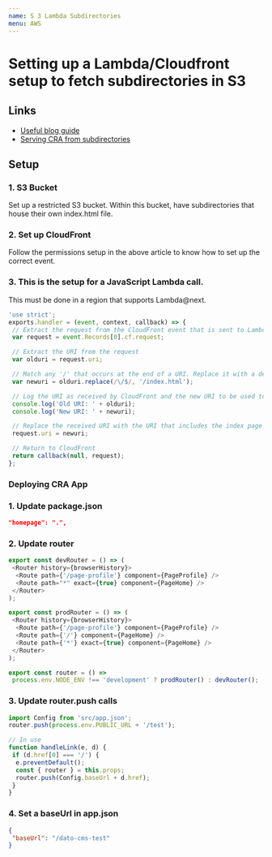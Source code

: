 ```yaml
---
name: S 3 Lambda Subdirectories
menu: AWS 
---
```

# Setting up a Lambda/Cloudfront setup to fetch subdirectories in S3

## Links

- [Useful blog guide](https://aws.amazon.com/blogs/compute/implementing-default-directory-indexes-in-amazon-s3-backed-amazon-cloudfront-origins-using-lambdaedge/)
- [Serving CRA from subdirectories](https://medium.com/@svinkle/how-to-deploy-a-react-app-to-a-subdirectory-f694d46427c1)

## Setup

### 1. S3 Bucket

Set up a restricted S3 bucket. Within this bucket, have subdirectories that house their own index.html file.

### 2. Set up CloudFront

Follow the permissions setup in the above article to know how to set up the correct event.

### 3. This is the setup for a JavaScript Lambda call.

This must be done in a region that supports Lambda@next.

```javascript
'use strict';
exports.handler = (event, context, callback) => {
 // Extract the request from the CloudFront event that is sent to Lambda@Edge
 var request = event.Records[0].cf.request;

 // Extract the URI from the request
 var olduri = request.uri;

 // Match any '/' that occurs at the end of a URI. Replace it with a default index
 var newuri = olduri.replace(/\/$/, '/index.html');

 // Log the URI as received by CloudFront and the new URI to be used to fetch from origin
 console.log('Old URI: ' + olduri);
 console.log('New URI: ' + newuri);

 // Replace the received URI with the URI that includes the index page
 request.uri = newuri;

 // Return to CloudFront
 return callback(null, request);
};
```

### Deploying CRA App

### 1. Update package.json

```json
"homepage": ".",
```

### 2. Update router

```javascript
export const devRouter = () => (
 <Router history={browserHistory}>
  <Route path={'/page-profile'} component={PageProfile} />
  <Route path="*" exact={true} component={PageHome} />
 </Router>
);

export const prodRouter = () => (
 <Router history={browserHistory}>
  <Route path={'/page-profile'} component={PageProfile} />
  <Route path={'/'} component={PageHome} />
  <Route path={'*'} exact={true} component={PageHome} />
 </Router>
);

export const router = () =>
 process.env.NODE_ENV !== 'development' ? prodRouter() : devRouter();
```

### 3. Update router.push calls

```javascript
import Config from 'src/app.json';
router.push(process.env.PUBLIC_URL + '/test');

// In use
function handleLink(e, d) {
 if (d.href[0] === '/') {
  e.preventDefault();
  const { router } = this.props;
  router.push(Config.baseUrl + d.href);
 }
}
```

### 4. Set a baseUrl in app.json

```json
{
 "baseUrl": "/dato-cms-test"
}
```
